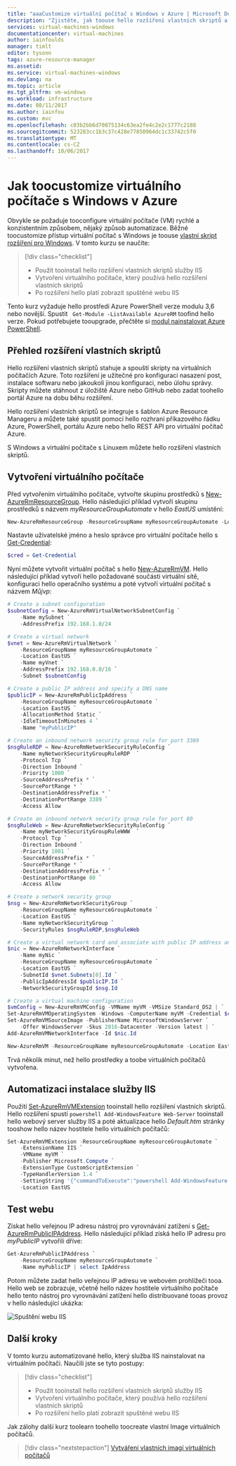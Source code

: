 ```yaml
---
title: "aaaCustomize virtuální počítač s Windows v Azure | Microsoft Docs"
description: "Zjistěte, jak toouse hello rozšíření vlastních skriptů a toocustomize Key Vault Windows virtuálních počítačů v Azure"
services: virtual-machines-windows
documentationcenter: virtual-machines
author: iainfoulds
manager: timlt
editor: tysonn
tags: azure-resource-manager
ms.assetid: 
ms.service: virtual-machines-windows
ms.devlang: na
ms.topic: article
ms.tgt_pltfrm: vm-windows
ms.workload: infrastructure
ms.date: 08/11/2017
ms.author: iainfou
ms.custom: mvc
ms.openlocfilehash: c03b2bb6d70875134c63ea2fe4c2e2c1777c2188
ms.sourcegitcommit: 523283cc1b3c37c428e77850964dc1c33742c5f0
ms.translationtype: MT
ms.contentlocale: cs-CZ
ms.lasthandoff: 10/06/2017
---
```

# <a name="how-toocustomize-a-windows-virtual-machine-in-azure"></a>Jak toocustomize virtuálního počítače s Windows v Azure
Obvykle se požaduje tooconfigure virtuální počítače (VM) rychlé a konzistentním způsobem, nějaký způsob automatizace. Běžné toocustomize přístup virtuální počítač s Windows je toouse [vlastní skript rozšíření pro Windows](extensions-customscript.md). V tomto kurzu se naučíte:

> [!div class="checklist"]
> * Použít tooinstall hello rozšíření vlastních skriptů služby IIS
> * Vytvoření virtuálního počítače, který používá hello rozšíření vlastních skriptů
> * Po rozšíření hello platí zobrazit spuštěné webu IIS

Tento kurz vyžaduje hello prostředí Azure PowerShell verze modulu 3,6 nebo novější. Spustit ` Get-Module -ListAvailable AzureRM` toofind hello verze. Pokud potřebujete tooupgrade, přečtěte si [modul nainstalovat Azure PowerShell](/powershell/azure/install-azurerm-ps).


## <a name="custom-script-extension-overview"></a>Přehled rozšíření vlastních skriptů
Hello rozšíření vlastních skriptů stahuje a spouští skripty na virtuálních počítačích Azure. Toto rozšíření je užitečné pro konfiguraci nasazení post, instalace softwaru nebo jakoukoli jinou konfiguraci, nebo úlohu správy. Skripty můžete stáhnout z úložiště Azure nebo GitHub nebo zadat toohello portál Azure na dobu běhu rozšíření.

Hello rozšíření vlastních skriptů se integruje s šablon Azure Resource Manageru a můžete také spustit pomocí hello rozhraní příkazového řádku Azure, PowerShell, portálu Azure nebo hello REST API pro virtuální počítač Azure.

S Windows a virtuální počítače s Linuxem můžete hello rozšíření vlastních skriptů.


## <a name="create-virtual-machine"></a>Vytvoření virtuálního počítače
Před vytvořením virtuálního počítače, vytvořte skupinu prostředků s [New-AzureRmResourceGroup](/powershell/module/azurerm.resources/new-azurermresourcegroup). Hello následující příklad vytvoří skupinu prostředků s názvem *myResourceGroupAutomate* v hello *EastUS* umístění:

```powershell
New-AzureRmResourceGroup -ResourceGroupName myResourceGroupAutomate -Location EastUS
```

Nastavte uživatelské jméno a heslo správce pro virtuální počítače hello s [Get-Credential](https://msdn.microsoft.com/powershell/reference/5.1/microsoft.powershell.security/Get-Credential):

```powershell
$cred = Get-Credential
```

Nyní můžete vytvořit virtuální počítač s hello [New-AzureRmVM](/powershell/module/azurerm.compute/new-azurermvm). Hello následující příklad vytvoří hello požadované součásti virtuální sítě, konfiguraci hello operačního systému a poté vytvoří virtuální počítač s názvem *Můjvp*:

```powershell
# Create a subnet configuration
$subnetConfig = New-AzureRmVirtualNetworkSubnetConfig `
    -Name mySubnet `
    -AddressPrefix 192.168.1.0/24

# Create a virtual network
$vnet = New-AzureRmVirtualNetwork `
    -ResourceGroupName myResourceGroupAutomate `
    -Location EastUS `
    -Name myVnet `
    -AddressPrefix 192.168.0.0/16 `
    -Subnet $subnetConfig

# Create a public IP address and specify a DNS name
$publicIP = New-AzureRmPublicIpAddress `
    -ResourceGroupName myResourceGroupAutomate `
    -Location EastUS `
    -AllocationMethod Static `
    -IdleTimeoutInMinutes 4 `
    -Name "myPublicIP"

# Create an inbound network security group rule for port 3389
$nsgRuleRDP = New-AzureRmNetworkSecurityRuleConfig `
    -Name myNetworkSecurityGroupRuleRDP  `
    -Protocol Tcp `
    -Direction Inbound `
    -Priority 1000 `
    -SourceAddressPrefix * `
    -SourcePortRange * `
    -DestinationAddressPrefix * `
    -DestinationPortRange 3389 `
    -Access Allow

# Create an inbound network security group rule for port 80
$nsgRuleWeb = New-AzureRmNetworkSecurityRuleConfig `
    -Name myNetworkSecurityGroupRuleWWW  `
    -Protocol Tcp `
    -Direction Inbound `
    -Priority 1001 `
    -SourceAddressPrefix * `
    -SourcePortRange * `
    -DestinationAddressPrefix * `
    -DestinationPortRange 80 `
    -Access Allow

# Create a network security group
$nsg = New-AzureRmNetworkSecurityGroup `
    -ResourceGroupName myResourceGroupAutomate `
    -Location EastUS `
    -Name myNetworkSecurityGroup `
    -SecurityRules $nsgRuleRDP,$nsgRuleWeb

# Create a virtual network card and associate with public IP address and NSG
$nic = New-AzureRmNetworkInterface `
    -Name myNic `
    -ResourceGroupName myResourceGroupAutomate `
    -Location EastUS `
    -SubnetId $vnet.Subnets[0].Id `
    -PublicIpAddressId $publicIP.Id `
    -NetworkSecurityGroupId $nsg.Id

# Create a virtual machine configuration
$vmConfig = New-AzureRmVMConfig -VMName myVM -VMSize Standard_DS2 | `
Set-AzureRmVMOperatingSystem -Windows -ComputerName myVM -Credential $cred | `
Set-AzureRmVMSourceImage -PublisherName MicrosoftWindowsServer `
    -Offer WindowsServer -Skus 2016-Datacenter -Version latest | `
Add-AzureRmVMNetworkInterface -Id $nic.Id

New-AzureRmVM -ResourceGroupName myResourceGroupAutomate -Location EastUS -VM $vmConfig
```

Trvá několik minut, než hello prostředky a toobe virtuálních počítačů vytvořena.


## <a name="automate-iis-install"></a>Automatizaci instalace služby IIS
Použití [Set-AzureRmVMExtension](/powershell/module/azurerm.compute/set-azurermvmextension) tooinstall hello rozšíření vlastních skriptů. Hello rozšíření spustí `powershell Add-WindowsFeature Web-Server` tooinstall hello webový server služby IIS a poté aktualizace hello *Default.htm* stránky tooshow hello název hostitele hello virtuálních počítačů:

```powershell
Set-AzureRmVMExtension -ResourceGroupName myResourceGroupAutomate `
    -ExtensionName IIS `
    -VMName myVM `
    -Publisher Microsoft.Compute `
    -ExtensionType CustomScriptExtension `
    -TypeHandlerVersion 1.4 `
    -SettingString '{"commandToExecute":"powershell Add-WindowsFeature Web-Server; powershell Add-Content -Path \"C:\\inetpub\\wwwroot\\Default.htm\" -Value $($env:computername)"}' `
    -Location EastUS
```


## <a name="test-web-site"></a>Test webu
Získat hello veřejnou IP adresu nástroj pro vyrovnávání zatížení s [Get-AzureRmPublicIPAddress](/powershell/module/azurerm.network/get-azurermpublicipaddress). Hello následující příklad získá hello IP adresu pro *myPublicIP* vytvořili dříve:

```powershell
Get-AzureRmPublicIPAddress `
    -ResourceGroupName myResourceGroupAutomate `
    -Name myPublicIP | select IpAddress
```

Potom můžete zadat hello veřejnou IP adresu ve webovém prohlížeči tooa. Hello web se zobrazuje, včetně hello název hostitele virtuálního počítače hello tento nástroj pro vyrovnávání zatížení hello distribuované tooas provoz v hello následující ukázka:

![Spuštění webu IIS](./media/tutorial-automate-vm-deployment/running-iis-website.png)


## <a name="next-steps"></a>Další kroky

V tomto kurzu automatizované hello, který služba IIS nainstalovat na virtuálním počítači. Naučili jste se tyto postupy:

> [!div class="checklist"]
> * Použít tooinstall hello rozšíření vlastních skriptů služby IIS
> * Vytvoření virtuálního počítače, který používá hello rozšíření vlastních skriptů
> * Po rozšíření hello platí zobrazit spuštěné webu IIS

Jak zálohy další kurz toolearn toohello toocreate vlastní Image virtuálních počítačů.

> [!div class="nextstepaction"]
> [Vytváření vlastních imagí virtuálních počítačů](./tutorial-custom-images.md)
